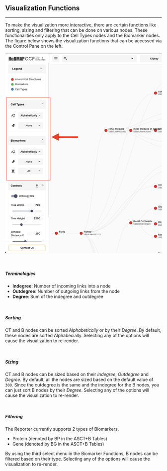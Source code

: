 ## Visualization Functions
---

To make the visualization more interactive, there are certain functions like sorting, sizing and filtering that can be done on various nodes. These functionalities only apply to the Cell Types nodes and the Biomarker nodes. The figure below shows the visualization functions that can be accessed via the Control Pane on the left.

<img src="assets/docs/vis-functions/vf.png" alt="Vis Functions Full" class="md-img p-2 w-50" >

<br>
<br>
<br>


##### Terminologies

- **Indegree**: Number of incoming links into a node
- **Outdegree**: Number of outgoing links from the node
- **Degree**: Sum of the indegree and outdegree

<br>

##### Sorting

CT and B nodes can be sorted *Alphabetically* or by their *Degree*. By default, these nodes are sorted Alphabecially. Selecting any of the options will cause the visualization to re-render.

<br>

##### Sizing

CT and B nodes can be sized based on their *Indegree*, *Outdegree* and *Degree*. By default, all the nodes are sized based on the default value of `300`. Since the outdegree is the same and the indegree for the B nodes, you can just sort B nodes by their *Degree*. Selecting any of the options will cause the visualization to re-render.

<br>

##### Filtering

The Reporter currently supports 2 types of Biomarkers,

- Protein (denoted by BP in the ASCT+B Tables)
- Gene (denoted by BG in the ASCT+B Tables)

By using the third select menu in the Biomarker Functions, B nodes can be filtered based on their type. Selecting any of the options will cause the visualization to re-render.
